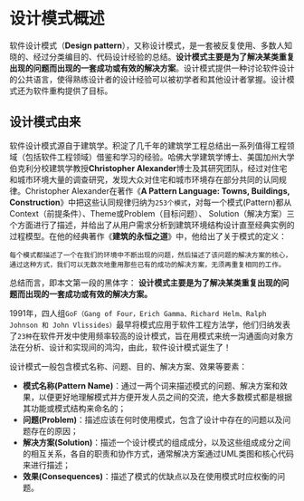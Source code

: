# 设计模式概述

软件设计模式（**Design pattern**），又称设计模式，是一套被反复使用、多数人知晓的、经过分类编目的、代码设计经验的总结。**设计模式主要是为了解决某类重复出现的问题而出现的一套成功或有效的解决方案**。设计模式提供一种讨论软件设计的公共语言，使得熟练设计者的设计经验可以被初学者和其他设计者掌握。设计模式还为软件重构提供了目标。

## 设计模式由来

软件设计模式源自于建筑学。积淀了几千年的建筑学工程总结出一系列值得工程领域（包括软件工程领域）借鉴和学习的经验。哈佛大学建筑学博士、美国加州大学伯克利分校建筑学教授**Christopher Alexander**博士及其研究团队，经过对住宅和城市环境大量的调查研究，发现大众对住宅和城市环境存在部分共同的认同规律。Christopher Alexander在著作《**A Pattern Language: Towns, Buildings, Construction**》中把这些认同规律归纳为`253个模式`，对每一个模式(Pattern)都从Context（前提条件）、Theme或Problem（目标问题）、 Solution（解决方案）三个方面进行了描述，并给出了从用户需求分析到建筑环境结构设计直至经典实例的过程模型。在他的经典著作《**建筑的永恒之道**》中，他给出了关于模式的定义：

`每个模式都描述了一个在我们的环境中不断出现的问题，然后描述了该问题的解决方案的核心，通过这种方式，我们可以无数次地重用那些已有的成功的解决方案，无须再重复相同的工作。`

总结而言，即本文第一段的黑体字： **设计模式主要是为了解决某类重复出现的问题而出现的一套成功或有效的解决方案。**

1991年，四人组`GoF（Gang of Four，Erich Gamma、Richard Helm、Ralph Johnson 和 John Vlissides）`最早将模式应用于软件工程方法学，他们归纳发表了`23种`在软件开发中使用频率较高的设计模式，旨在用模式来统一沟通面向对象方法在分析、设计和实现间的鸿沟，由此，软件设计模式诞生了！

设计模式一般包含模式名称、问题、目的、解决方案、效果等要素：

- **模式名称(Pattern Name)**：通过一两个词来描述模式的问题、解决方案和效果，以便更好地理解模式并方便开发人员之间的交流，绝大多数模式都是根据其功能或模式结构来命名的；
- **问题(Problem)**：描述应该在何时使用模式，包含了设计中存在的问题以及问题存在的原因；
- **解决方案(Solution)**：描述一个设计模式的组成成分，以及这些组成成分之间的相互关系，各自的职责和协作方式，通常解决方案通过UML类图和核心代码来进行描述；
- **效果(Consequences)**：描述了模式的优缺点以及在使用模式时应权衡的问题。
